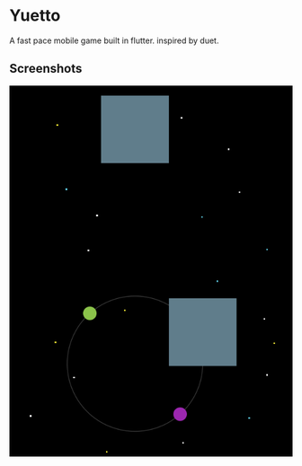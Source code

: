 # Yuetto

A fast pace mobile game built in flutter. inspired by duet. 

## Screenshots
![Screenshot 1](https://github.com/y0av/Yuetto/blob/main/Screenshots/screenshot1.png?raw=true)
